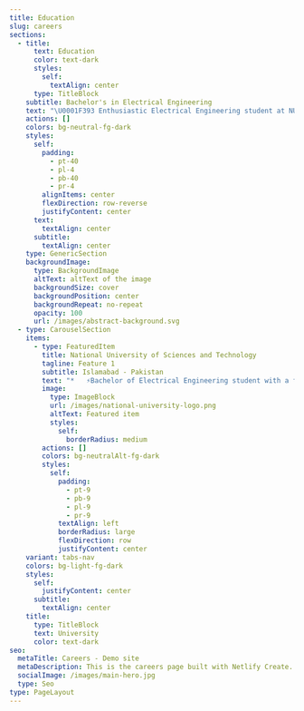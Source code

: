 ```yaml
---
title: Education
slug: careers
sections:
  - title:
      text: Education
      color: text-dark
      styles:
        self:
          textAlign: center
      type: TitleBlock
    subtitle: Bachelor's in Electrical Engineering
    text: "\U0001F393 Enthusiastic Electrical Engineering student at NUST, Islamabad, specializing in Computer Architecture, Microprocessor Systems, and Machine Learning. Expected graduation in June 2025 with a Cumulative GPA of 3.12 over 6 semesters. \U0001F4DA Diverse coursework includes C/C++,  verilog, system verilog, embedded C, Python, and proficiency in PyTorch, Keras, and OpenCV. \U0001F680 Engaged in impactful research and hands-on projects, combining technical prowess with an aptitude for innovation. Committed to academic excellence and poised for a dynamic career in technology.\n\n"
    actions: []
    colors: bg-neutral-fg-dark
    styles:
      self:
        padding:
          - pt-40
          - pl-4
          - pb-40
          - pr-4
        alignItems: center
        flexDirection: row-reverse
        justifyContent: center
      text:
        textAlign: center
      subtitle:
        textAlign: center
    type: GenericSection
    backgroundImage:
      type: BackgroundImage
      altText: altText of the image
      backgroundSize: cover
      backgroundPosition: center
      backgroundRepeat: no-repeat
      opacity: 100
      url: /images/abstract-background.svg
  - type: CarouselSection
    items:
      - type: FeaturedItem
        title: National University of Sciences and Technology
        tagline: Feature 1
        subtitle: Islamabad - Pakistan
        text: "*   ⚡Bachelor of Electrical Engineering student with a fervent interest in Embedded Design and Machine Learning\n\n*   ⚡Engaged in computer architecture research, particularly hardware accelerators.\n\n*   ⚡Enthusiastic about learning and embracing feedback.\n\n*   ⚡Proficient in architecture design and machine learning, actively contributing to varied projects as a hobby with my studies\n\n*   ⚡Actively involved in \U0001F389extracurricular activities including TABA Youth Chapter Nust 2022-present, Nust 2022 orientation.\U0001F304\U0001F3DE️\U0001F3E2\n\n"
        image:
          type: ImageBlock
          url: /images/national-university-logo.png
          altText: Featured item
          styles:
            self:
              borderRadius: medium
        actions: []
        colors: bg-neutralAlt-fg-dark
        styles:
          self:
            padding:
              - pt-9
              - pb-9
              - pl-9
              - pr-9
            textAlign: left
            borderRadius: large
            flexDirection: row
            justifyContent: center
    variant: tabs-nav
    colors: bg-light-fg-dark
    styles:
      self:
        justifyContent: center
      subtitle:
        textAlign: center
    title:
      type: TitleBlock
      text: University
      color: text-dark
seo:
  metaTitle: Careers - Demo site
  metaDescription: This is the careers page built with Netlify Create.
  socialImage: /images/main-hero.jpg
  type: Seo
type: PageLayout
---
```

